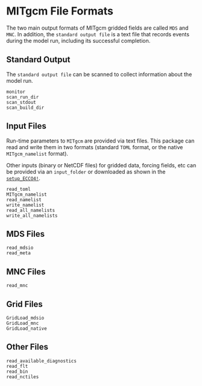 # MITgcm File Formats

The two main output formats of MITgcm gridded fields are called `MDS` and `MNC`. In addition, the `standard output file` is a text file that records events during the model run, including its successful completion.

## Standard Output

The `standard output file` can be scanned to collect information about the model run. 

```@docs
monitor
scan_run_dir
scan_stdout
scan_build_dir
```

## Input Files

Run-time parameters to `MITgcm` are provided via text files. This package can read and write them in two formats (standard `TOML` format, or the native `MITgcm_namelist` format).

Other inputs (binary or NetCDF files) for gridded data, forcing fields, etc can be provided via an `input_folder` or downloaded as shown in the [`setup_ECCO4!`](@ref).

```@docs
read_toml
MITgcm_namelist
read_namelist
write_namelist
read_all_namelists
write_all_namelists
```

## MDS Files

```@docs
read_mdsio
read_meta
```

## MNC Files

```@docs
read_mnc
```

## Grid Files

```@docs
GridLoad_mdsio
GridLoad_mnc
GridLoad_native
```

## Other Files

```@docs
read_available_diagnostics
read_flt
read_bin
read_nctiles
```

